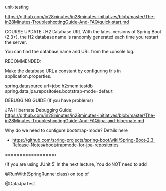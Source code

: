 unit-testing

https://github.com/in28minutes/in28minutes-initiatives/blob/master/The-in28Minutes-TroubleshootingGuide-And-FAQ/quick-start.md

COURSE UPDATE : H2 Database URL With the latest versions of Spring Boot (2.3+), the H2 database name is randomly
generated each time you restart the server.

You can find the database name and URL from the console log.

RECOMMENDED:

Make the database URL a constant by configuring this in application.properties.

spring.datasource.url=jdbc:h2:mem:testdb spring.data.jpa.repositories.bootstrap-mode=default

DEBUGGING GUIDE (If you have problems)

JPA Hibernate Debugging
Guide: https://github.com/in28minutes/in28minutes-initiatives/blob/master/The-in28Minutes-TroubleshootingGuide-And-FAQ/jpa-and-hibernate.md

Why do we need to configure bootstrap-mode? Details here
- https://github.com/spring-projects/spring-boot/wiki/Spring-Boot-2.3-Release-Notes#bootstrapmode-for-jpa-repositories


==================


(If you are using JUnit 5) In the next lecture, You do NOT need to add

@RunWith(SpringRunner.class) on top of

@DataJpaTest